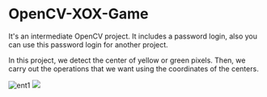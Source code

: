 # OpenCV-XOX-Game
It's an intermediate OpenCV project. It includes a password login, also you can use this password login for another project.

In this project, we detect the center of yellow or green pixels. Then,  we carry out the operations that we want using the coordinates of the centers.


![ent1](https://user-images.githubusercontent.com/70167500/109081643-a918f080-7713-11eb-90aa-3407610dd461.PNG)
<img src="https://user-images.githubusercontent.com/70167500/109081643-a918f080-7713-11eb-90aa-3407610dd461.PNG" >
